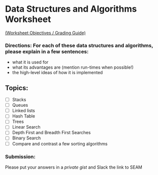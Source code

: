 # Data Structures and Algorithms Worksheet

[(Worksheet Objectives / Grading Guide)](../objectives/11.md)

### Directions: For each of these data structures and algorithms, please explain in a few sentences:

- what it is used for
- what its advantages are (mention run-times when possible!)
- the high-level ideas of how it is implemented

## Topics:

- [ ] Stacks
- [ ] Queues
- [ ] Linked lists
- [ ] Hash Table
- [ ] Trees
- [ ] Linear Search
- [ ] Depth First and Breadth First Searches
- [ ] Binary Search
- [ ] Compare and contrast a few sorting algorithms

### Submission:

Please put your answers in a _private gist_ and Slack the link to SEAM

